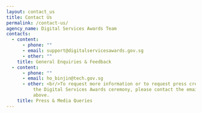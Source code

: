```yaml
---
layout: contact_us
title: Contact Us
permalink: /contact-us/
agency_name: Digital Services Awards Team
contacts:
  - content:
      - phone: ""
      - email: support@digitalservicesawards.gov.sg
      - other: ""
    title: General Enquiries & Feedback
  - content:
      - phone: ""
      - email: ho_binjin@tech.gov.sg
      - other: <br/>To request more information or to request press credentials to cover
          the Digital Services Awards ceremony, please contact the email address
          above.
    title: Press & Media Queries
---
```

